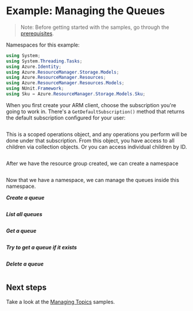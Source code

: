 # Example: Managing the Queues

>Note: Before getting started with the samples, go through the [prerequisites](https://github.com/Azure/azure-sdk-for-net/tree/main/sdk/resourcemanager/Azure.ResourceManager#prerequisites).

Namespaces for this example:

```C# Snippet:Managing_StorageAccounts_NameSpaces
using System;
using System.Threading.Tasks;
using Azure.Identity;
using Azure.ResourceManager.Storage.Models;
using Azure.ResourceManager.Resources;
using Azure.ResourceManager.Resources.Models;
using NUnit.Framework;
using Sku = Azure.ResourceManager.Storage.Models.Sku;
```

When you first create your ARM client, choose the subscription you're going to work in. There's a `GetDefaultSubscription()` method that returns the default subscription configured for your user:

```C# Snippet:Managing_ServiceBusQueues_DefaultSubscription
```

This is a scoped operations object, and any operations you perform will be done under that subscription. From this object, you have access to all children via collection objects. Or you can access individual children by ID.

```C# Snippet:Managing_ServiceBusQueues_CreateResourceGroup
```

After we have the resource group created, we can create a namespace

```C# Snippet:Managing_ServiceBusQueues_CreateNamespace
```

Now that we have a namespace, we can manage the queues inside this namespace.

***Create a queue***

```C# Snippet:Managing_ServiceBusQueues_CreateQueue
```

***List all queues***

```C# Snippet:Managing_ServiceBusQueues_ListQueues
```

***Get a queue***

```C# Snippet:Managing_ServiceBusQueues_GetQueue
```

***Try to get a queue if it exists***

```C# Snippet:Managing_ServiceBusQueues_GetQueueIfExists
```

***Delete a queue***

```C# Snippet:Managing_ServiceBusQueues_DeleteQueue
```

## Next steps

Take a look at the [Managing Topics](https://github.com/Azure/azure-sdk-for-net/blob/main/sdk/storage/Azure.ResourceManager.Storage/samples/Sample2_ManagingFileShares.md) samples.
